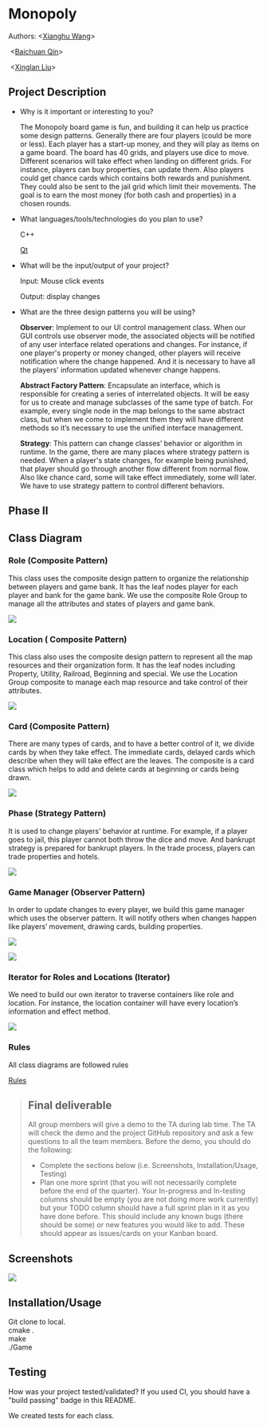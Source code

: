 # Monopoly

  Authors:  <[Xianghu Wang](https://github.com/sakuragirl-123)>

  ​				<[Baichuan Qin](https://github.com/Jackie-Qin?tab=repositories)>

  ​				<[Xinglan Liu](https://github.com/hereistheusername)>


## Project Description

* Why is it important or interesting to you?

  The Monopoly board game is fun, and building it can help us practice some design patterns. Generally there are four players (could be more or less). Each player has a start-up money, and they will play as items on a game board. The board has 40 grids, and players use dice to move. Different scenarios will take effect when landing on different grids. For instance, players can buy properties, can update them. Also players could get chance cards which contains both rewards and punishment. They could also be sent to the jail grid which limit their movements. The goal is to earn the most money (for both cash and properties) in a chosen rounds.
  
* What languages/tools/technologies do you plan to use?

  C++

  [Qt](https://en.wikipedia.org/wiki/Qt_(software))

* What will be the input/output of your project?

  Input: Mouse click events

  Output: display changes

* What are the three design patterns you will be using? 

  **Observer**: Implement to our UI control management class. When our GUI controls use observer mode, the associated objects will be notified of any user interface related operations and changes. For instance, if one player's property or money changed, other players will receive notification where the change happened. And it is necessary to have all the players' information updated whenever change happens.

  **Abstract Factory Pattern**: Encapsulate an interface, which is responsible for creating a series of interrelated objects. It will be easy for us to create and manage subclasses of the same type of batch. For example, every single node in the map belongs to the same abstract class, but when we come to implement them they will have different methods so it’s necessary to use the unified interface management.

  **Strategy**: This pattern can change classes’ behavior or algorithm in runtime. In the game, there are many places where strategy pattern is needed. When a player's state changes, for example being punished, that player should go through another flow different from normal flow. Also like chance card, some will take effect immediately, some will later. We have to use strategy pattern to control different behaviors.

## Phase II

## Class Diagram

### Role (Composite Pattern)

This class uses the composite design pattern to organize the relationship between players and game bank. It has the leaf nodes player for each player and bank for the game bank. We use the composite Role Group to manage all the attributes and states of players and game bank.

![](./imgs/RoleCompositePattern.png)

### Location ( Composite Pattern)

This class also uses the composite design pattern to represent all the map resources and their organization form. It has the leaf nodes including Property, Utility, Railroad, Beginning and special. We use the Location Group composite to manage each map resource and take control of their attributes.

![](./imgs/LocationCompositePattern.png)

### Card (Composite Pattern)

There are many types of cards, and to have a better control of it, we divide cards by when they take effect. The immediate cards, delayed cards which describe when they will take effect are the leaves. The composite is a card class which helps to add and delete cards at beginning or cards being drawn.

![](./imgs/CardCompositePattern.png)

### Phase (Strategy Pattern)

It is used to change players' behavior at runtime. For example, if a player goes to jail, this player cannot both throw the dice and move. And bankrupt strategy is prepared for bankrupt players. In the trade process, players can trade properties and hotels.

![](./imgs/PhaseStrategyPattern.png)

### Game Manager (Observer Pattern)

In order to update changes to every player, we build this game manager which uses the observer pattern. It will notify others when changes happen like players’ movement, drawing cards, building properties.

![](./imgs/GameManagerObserverPattern.png)

![](./imgs/GameManager.png)

### Iterator for Roles and Locations (Iterator)

We need to build our own iterator to traverse containers like role and location. For instance, the location container will have every location’s information and effect method.

![](./imgs/IteratorDesignedforRoleandLocation.png)

### Rules

All class diagrams are followed rules

[Rules](./rules.md)

 > ## Final deliverable
 > All group members will give a demo to the TA during lab time. The TA will check the demo and the project GitHub repository and ask a few questions to all the team members. 
 > Before the demo, you should do the following:
 > * Complete the sections below (i.e. Screenshots, Installation/Usage, Testing)
 > * Plan one more sprint (that you will not necessarily complete before the end of the quarter). Your In-progress and In-testing columns should be empty (you are not doing more work currently) but your TODO column should have a full sprint plan in it as you have done before. This should include any known bugs (there should be some) or new features you would like to add. These should appear as issues/cards on your Kanban board. 
 ## Screenshots
 ![](./imgs/FinalLab.png)
 
 ## Installation/Usage
  Git clone to local.  
  cmake .  
  make   
  ./Game
 ## Testing
 How was your project tested/validated? If you used CI, you should have a "build passing" badge in this README.
 
 We created tests for each class.

